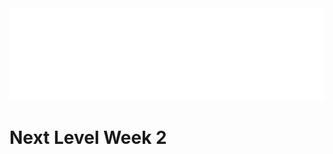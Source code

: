 <img src="public/images/logo.svg" text-align="center">
<h1 text-align="center">Next Level Week 2</h1>
